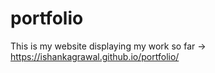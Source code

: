 # portfolio
This is my website displaying my work so far -> https://ishankagrawal.github.io/portfolio/
